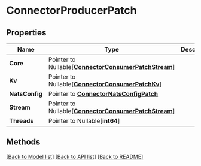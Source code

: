 # ConnectorProducerPatch

## Properties

Name | Type | Description | Notes
------------ | ------------- | ------------- | -------------
**Core** | Pointer to Nullable[[**ConnectorConsumerPatchStream**](ConnectorConsumerPatchStream.md)] |  | [optional] 
**Kv** | Pointer to Nullable[[**ConnectorConsumerPatchKv**](ConnectorConsumerPatchKv.md)] |  | [optional] 
**NatsConfig** | Pointer to [**ConnectorNatsConfigPatch**](ConnectorNatsConfigPatch.md) |  | [optional] 
**Stream** | Pointer to Nullable[[**ConnectorConsumerPatchStream**](ConnectorConsumerPatchStream.md)] |  | [optional] 
**Threads** | Pointer to Nullable[**int64**] |  | [optional] 

## Methods


[[Back to Model list]](../README.md#documentation-for-models) [[Back to API list]](../README.md#documentation-for-api-endpoints) [[Back to README]](../README.md)


